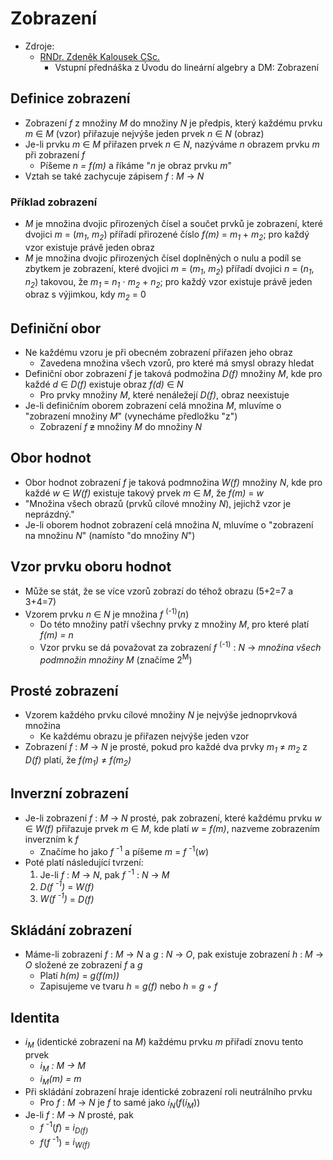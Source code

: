 # Zobrazení

* Zdroje:
  * [RNDr. Zdeněk Kalousek CSc.](https://kma.fp.tul.cz/?view=article&id=600&catid=147)
    * Vstupní přednáška z Úvodu do lineární algebry a DM: Zobrazení

## Definice zobrazení

* Zobrazení _f_ z množiny _M_ do množiny _N_ je předpis, který každému prvku _m_ ∈ _M_ (vzor) přiřazuje nejvýše jeden prvek _n_ ∈ _N_ (obraz)
* Je-li prvku _m_ ∈ _M_ přiřazen prvek _n_ ∈ _N_, nazýváme _n_ obrazem prvku _m_ při zobrazení _f_
  * Píšeme _n = f(m)_ a říkáme "_n_ je obraz prvku _m_"
* Vztah se také zachycuje zápisem _f_ : _M_ → _N_

### Příklad zobrazení

* _M_ je množina dvojic přirozených čísel a součet prvků je zobrazení, které dvojici _m_ = (_m<sub>1</sub>_, _m<sub>2</sub>_) přířadí přirozené číslo _f(m)_ =  _m<sub>1</sub>_ + _m<sub>2</sub>_; pro každý vzor existuje právě jeden obraz
* _M_ je množina dvojic přirozených čísel doplněných o nulu a podíl se zbytkem je zobrazení, které dvojici _m_ = (_m<sub>1</sub>_, _m<sub>2</sub>_) přířadí dvojici _n_ = (_n<sub>1</sub>_, _n<sub>2</sub>_) takovou, že _m<sub>1</sub>_ = _n<sub>1</sub>_ ⋅ _m<sub>2</sub>_ + _n<sub>2</sub>_; pro každý vzor existuje právě jeden obraz s výjimkou, kdy _m<sub>2</sub>_ = 0

## Definiční obor

* Ne každému vzoru je při obecném zobrazení přiřazen jeho obraz
  * Zavedena množina všech vzorů, pro které má smysl obrazy hledat
* Definiční obor zobrazení _f_ je taková podmožina _D(f)_ množiny _M_, kde pro každé _d_ ∈ _D(f)_ existuje obraz _f(d)_ ∈ _N_
  * Pro prvky množiny _M_, které nenáležejí _D(f)_, obraz neexistuje
* Je-li definičním oborem zobrazení celá množina _M_, mluvíme o "zobrazení množiny _M_" (vynecháme předložku "z")
  * Zobrazení _f_ ~~z~~ množiny _M_ do množiny _N_

## Obor hodnot

* Obor hodnot zobrazení _f_ je taková podmnožina _W(f)_ množiny _N_, kde pro každé _w_ ∈ _W(f)_ existuje takový prvek _m_ ∈ _M_, že _f(m)_ = _w_
* "Množina všech obrazů (prvků cílové množiny _N_), jejichž vzor je neprázdný."
* Je-li oborem hodnot zobrazení celá množina _N_, mluvíme o "zobrazení na množinu _N_" (namísto "do množiny _N_")

## Vzor prvku oboru hodnot

* Může se stát, že se více vzorů zobrazí do téhož obrazu (5+2=7 a 3+4=7)
* Vzorem prvku _n_ ∈ _N_ je množina _f_ <sup>(-1)</sup>(_n_)
  * Do této množiny patří všechny prvky z množiny _M_, pro které platí _f(m) = n_
  * Vzor prvku se dá považovat za zobrazení _f_ <sup>(-1)</sup> : _N_ → _množina všech podmnožin množiny M_ (značíme 2<sup>M</sup>)

## Prosté zobrazení

* Vzorem každého prvku cílové množiny _N_ je nejvýše jednoprvková množina
  * Ke každému obrazu je přiřazen nejvýše jeden vzor
* Zobrazení _f_ : _M_ → _N_ je prosté, pokud pro každé dva prvky _m<sub>1</sub>_ ≠ _m<sub>2</sub>_ z _D(f)_ platí, že _f(m<sub>1</sub>)_ ≠ _f(m<sub>2</sub>)_

## Inverzní zobrazení

* Je-li zobrazení _f_ : _M_ → _N_ prosté, pak zobrazení, které každému prvku _w_ ∈ _W(f)_ přiřazuje prvek _m_ ∈ _M_, kde platí _w_ = _f(m)_, nazveme zobrazením inverzním k _f_
  * Značíme ho jako _f_ <sup>-1</sup> a píšeme _m_ = _f_ <sup>-1</sup>(_w_)
* Poté platí následující tvrzení:
  1. Je-li _f_ : _M_ → _N_, pak _f_ <sup>-1</sup> : _N_ → _M_
  2. _D(f <sup>-1</sup>)_ = _W(f)_
  3. _W(f <sup>-1</sup>)_ = _D(f)_

## Skládání zobrazení

* Máme-li zobrazení _f_ : _M_ → _N_ a _g_ : _N_ → _O_, pak existuje zobrazení _h_ : _M_ → _O_ složené ze zobrazení _f_ a _g_
  * Platí _h(m)_ = _g(f(m))_
  * Zapisujeme ve tvaru _h_ = _g(f)_ nebo _h_ = _g_ ◦ _f_

## Identita

* _i<sub>M</sub>_ (identické zobrazení na _M_) každému prvku _m_ přiřadí znovu tento prvek
  * _i<sub>M</sub> : M → M_
  * _i<sub>M</sub>(m) = m_
* Při skládání zobrazení hraje identické zobrazení roli neutrálního prvku
  * Pro _f_ : _M_ → _N_ je _f_ to samé jako _i<sub>N</sub>_(_f_(_i<sub>M</sub>_))
* Je-li _f_ : _M_ → _N_ prosté, pak
  * _f_ <sup>-1</sup>(_f_) = _i<sub>D(f)</sub>_
  * _f_(_f_ <sup>-1</sup>) = _i<sub>W(f)</sub>_
